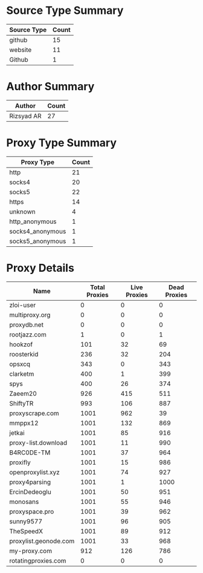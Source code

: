 # Source Type Summary

| Source Type | Count |
|-------------|-------|
| github | 15 |
| website | 11 |
| Github | 1 |


# Author Summary

| Author | Count |
|--------|-------|
| Rizsyad AR | 27 |


# Proxy Type Summary

| Proxy Type | Count |
|------------|-------|
| http | 21 |
| socks4 | 20 |
| socks5 | 22 |
| https | 14 |
| unknown | 4 |
| http_anonymous | 1 |
| socks4_anonymous | 1 |
| socks5_anonymous | 1 |


# Proxy Details

| Name | Total Proxies | Live Proxies | Dead Proxies |
|------|---------------|--------------|---------------|
| zloi-user | 0 | 0 | 0 |
| multiproxy.org | 0 | 0 | 0 |
| proxydb.net | 0 | 0 | 0 |
| rootjazz.com | 1 | 0 | 1 |
| hookzof | 101 | 32 | 69 |
| roosterkid | 236 | 32 | 204 |
| opsxcq | 343 | 0 | 343 |
| clarketm | 400 | 1 | 399 |
| spys | 400 | 26 | 374 |
| Zaeem20 | 926 | 415 | 511 |
| ShiftyTR | 993 | 106 | 887 |
| proxyscrape.com | 1001 | 962 | 39 |
| mmppx12 | 1001 | 132 | 869 |
| jetkai | 1001 | 85 | 916 |
| proxy-list.download | 1001 | 11 | 990 |
| B4RC0DE-TM | 1001 | 37 | 964 |
| proxifly | 1001 | 15 | 986 |
| openproxylist.xyz | 1001 | 74 | 927 |
| proxy4parsing | 1001 | 1 | 1000 |
| ErcinDedeoglu | 1001 | 50 | 951 |
| monosans | 1001 | 55 | 946 |
| proxyspace.pro | 1001 | 39 | 962 |
| sunny9577 | 1001 | 96 | 905 |
| TheSpeedX | 1001 | 89 | 912 |
| proxylist.geonode.com | 1001 | 33 | 968 |
| my-proxy.com | 912 | 126 | 786 |
| rotatingproxies.com | 0 | 0 | 0 |
